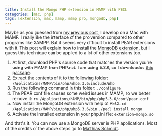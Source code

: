 ```yaml
---
title: Install the Mongo PHP extension in MAMP with PECL
categories: [mac, php]
tags: [extension, mac, mamp, mamp pro, mongodb, php]
---
```


Maybe as you guessed from [my previous post](/blog/upgrade-mamps-phpmyadmin), I develop on a Mac with MAMP. I really like the interface of the pro version compared to other programs like XAMPP. But it seems very difficult to install PEAR extensions with it. This post will explain how to install the [MongoDB extension](http://php.net/manual/en/class.mongodb.php), but I guess this technique can be applied to a lot of other extensions too.
<!-- more -->

1.  At first, download PHP's source code that matches the version you're using with MAMP from PHP.net. I am using 5.3.6, so I downloaded [this package](http://www.php.net/get/php-5.3.6.tar.bz2/from/a/mirror).
2.  Extract the contents of it to the following folder: ``/Applications/MAMP/bin/php/php5.3.6/include/php``
3.  Run the following command in this folder:
    ``./configure``
4.  The PEAR conf file causes some weird issues in MAMP, so we better remove it:
    ``rm /Applications/MAMP/bin/php/php5.3.6/conf/pear.conf``
5.  Now install the MongoDB extension with help of PECL
    ``cd /Applications/MAMP/bin/php/php5.3.6/bin``
    ``./pecl install mongo``
6.  Activate the installed extension in your php.ini file:
    ``extension=mongo.so``

And that's it. You can now use a MongoDB server in PHP applications. Most of the credits of the above steps go to [Matthias Schmidt](http://m-schmidt.eu/2011/11/06/develop-mongodb-web-apps-with-mamp-under-mac-os-x/).
